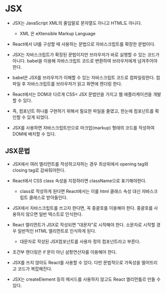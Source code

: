 # JSX
* JSX는 JavaScript XML의 줄임말로 문자열도 아니고 HTML도 아니다.
    * XML 은 eXtensible Markup Language

* React에서 UI를 구성할 때 사용하는 문법으로 자바스크립트를 확장한 문법이다.

* JSX는 자바스크립트가 확장된 문법이지만 브라우저가 바로 실행할 수 있는 코드가 아니다. babel을 이용해 자바스크립트 코드로 변환하여 브라우저에게 넘겨주어야 한다.

* babel은 JSX를 브라우저가 이해할 수 있는 자바스크립트 코드로 컴파일링한다.  컴파일 후 자바스크립트를 브라우저가 읽고 화면에 렌더링 한다.

* React에서는 DOM과 다르게 CSS< JSX 문법만을 가지고 웹 애플리케이션을 개발할 수 있다.

* 즉, 컴포넌트 하나를 구현하기 위해서 필요한 파일을 줄였고, 한눈에 컴포넌트를 확인할 수 있게 되었다.

* JSX를 사용하면 자바스크립트만으로 마크업(markup) 형태의 코드를 작성하여 DOM에 배치할 수 있다.

## JSX문법
* JSX에서 여러 엘리먼트를 작성하고자하는 경우 최상위에서 opening tag와 closing tag로 감싸줘야한다.

* React에서 CSS class 속성을 지정하러면 className으로 표기해야한다.
    * class로 작성하게 된다면 React에서는 이를 html 클래스 속성 대신 자바스크립트 클래스로 받아들인다.

* JSX에서 자바스크립트를 쓰고자 한다면, 꼭 중괄호를 이용해야 한다. 중괄호를 사용하지 않으면 일반 텍스트로 인식한다.

* React 엘리먼트가 JSX로 작성되면 "대문자"로 시작해야 한다. 소문자로 시작할 경우 일반적인 HTML 엘리먼트로 인식하게 된다. 
    * 대문자로 작성된 JSX컴포넌트를 사용자 정의 컴포넌트라고 부른다.

* 조건부 렌더링은 if 문이 아닌 삼항연산자를 이용해야 한다. 

* JSX를 쓰지 않아도 React를 사용할 수 있다. 다만 문법적으로 가독성을 떨어뜨리고 코드가 복잡해진다.

* JSX는 createElement 등의 메서드를 사용하지 않고도 React 엘리먼틀르 만들 수 있다.
